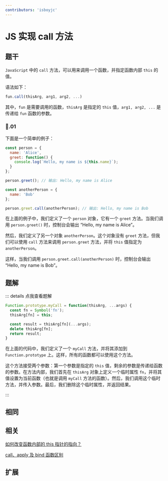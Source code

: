 ```yaml
---
contributors: 'isboyjc'
---
```


# JS 实现 call 方法


## 题干

`JavaScript` 中的 `call` 方法，可以用来调用一个函数，并指定函数内部 `this` 的值。

语法如下：

```js
fun.call(thisArg, arg1, arg2, ...)
```

其中，`fun` 是需要调用的函数，`thisArg` 是指定的 `this` 值，`arg1, arg2, ...` 是传递给 `fun` 函数的参数。

### 🌰.01

下面是一个简单的例子：

```js
const person = {
  name: 'Alice',
  greet: function() {
    console.log(`Hello, my name is ${this.name}`);
  }
};

person.greet(); // 输出: Hello, my name is Alice

const anotherPerson = {
  name: 'Bob'
};

person.greet.call(anotherPerson); // 输出: Hello, my name is Bob
```

在上面的例子中，我们定义了一个 `person` 对象，它有一个 `greet` 方法。当我们调用 `person.greet()` 时，控制台会输出 “Hello, my name is Alice”。

然后，我们定义了另一个对象 `anotherPerson`。这个对象没有 `greet` 方法，但我们可以使用 `call` 方法来调用 `person.greet` 方法，并将 `this` 值指定为 `anotherPerson`。

这样，当我们调用 `person.greet.call(anotherPerson)` 时，控制台会输出 “Hello, my name is Bob”。





## 题解

::: details 点我查看题解

```js
Function.prototype.myCall = function(thisArg, ...args) {
  const fn = Symbol('fn');
  thisArg[fn] = this;

  const result = thisArg[fn](...args);
  delete thisArg[fn];
  return result;
}
```

在上面的代码中，我们定义了一个 `myCall` 方法，并将其添加到 `Function.prototype` 上。这样，所有的函数都可以使用这个方法。

这个方法接受两个参数：第一个参数是指定的 `this` 值，剩余的参数是传递给函数的参数。在方法内部，我们首先在 `thisArg` 对象上定义一个临时属性 `fn`，并将其值设置为当前函数（也就是调用 `myCall` 方法的函数）。然后，我们调用这个临时方法，并传入参数。最后，我们删除这个临时属性，并返回结果。

:::



## 相同


## 相关

[如何改变函数内部的 this 指针的指向？](../core/080this/080020_update_function_this.md)

[call、apply 及 bind 函数区别](../core/080this/080030_call_apply_bind.md)

## 扩展


